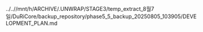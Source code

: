 ../..//mnt/h/ARCHIVE/.UNWRAP/STAGE3/temp_extract_8월7일/DuRiCore/backup_repository/phase5_5_backup_20250805_103905/DEVELOPMENT_PLAN.md